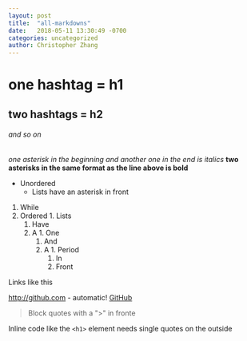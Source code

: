 ```yaml
---
layout: post
title:  "all-markdowns"
date:   2018-05-11 13:30:49 -0700
categories: uncategorized
author: Christopher Zhang
---
```


# one hashtag = h1
## two hashtags = h2
###### and so on

*one asterisk in the beginning and another one in the end is italics*
**two asterisks in the same format as the line above is bold**

* Unordered
  * Lists have an asterisk in front
 

1. While
  1. Ordered
    1. Lists
      1. Have
        1. A
          1. One
            1. And
              1. A
                1. Period
                  1. In
                    1. Front
                    


Links like this

http://github.com - automatic!
[GitHub](http://github.com)

>Block quotes with a ">" in fronte

Inline code like the `<h1>` element needs single quotes on the outside


